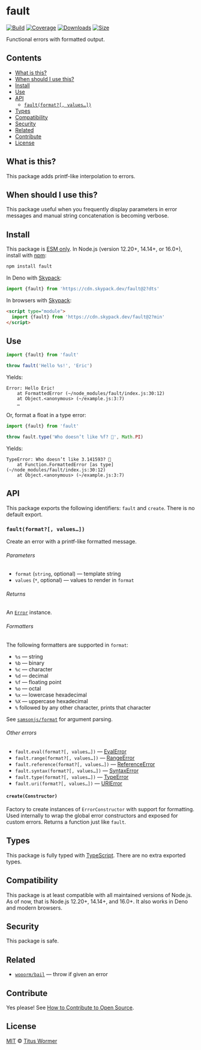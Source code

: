 # fault

[![Build][build-badge]][build]
[![Coverage][coverage-badge]][coverage]
[![Downloads][downloads-badge]][downloads]
[![Size][size-badge]][size]

Functional errors with formatted output.

## Contents

*   [What is this?](readme.md##what-is-this)
*   [When should I use this?](readme.md##when-should-i-use-this)
*   [Install](readme.md##install)
*   [Use](readme.md##use)
*   [API](readme.md##api)
    *   [`fault(format?[, values…])`](#faultformat-values)
*   [Types](readme.md##types)
*   [Compatibility](readme.md##compatibility)
*   [Security](readme.md##security)
*   [Related](readme.md##related)
*   [Contribute](readme.md##contribute)
*   [License](readme.md##license)

## What is this?

This package adds printf-like interpolation to errors.

## When should I use this?

This package useful when you frequently display parameters in error messages
and manual string concatenation is becoming verbose.

## Install

This package is [ESM only][esm].
In Node.js (version 12.20+, 14.14+, or 16.0+), install with [npm][]:

```sh
npm install fault
```

In Deno with [Skypack][]:

```js
import {fault} from 'https://cdn.skypack.dev/fault@2?dts'
```

In browsers with [Skypack][]:

```html
<script type="module">
  import {fault} from 'https://cdn.skypack.dev/fault@2?min'
</script>
```

## Use

```js
import {fault} from 'fault'

throw fault('Hello %s!', 'Eric')
```

Yields:

```text
Error: Hello Eric!
    at FormattedError (~/node_modules/fault/index.js:30:12)
    at Object.<anonymous> (~/example.js:3:7)
    …
```

Or, format a float in a type error:

```js
import {fault} from 'fault'

throw fault.type('Who doesn’t like %f? 🍰', Math.PI)
```

Yields:

```text
TypeError: Who doesn’t like 3.141593? 🍰
    at Function.FormattedError [as type] (~/node_modules/fault/index.js:30:12)
    at Object.<anonymous> (~/example.js:3:7)
```

## API

This package exports the following identifiers: `fault` and `create`.
There is no default export.

### `fault(format?[, values…])`

Create an error with a printf-like formatted message.

###### Parameters

*   `format` (`string`, optional)
    — template string
*   `values` (`*`, optional)
    — values to render in `format`

###### Returns

An [`Error`][error] instance.

###### Formatters

The following formatters are supported in `format`:

*   `%s` — string
*   `%b` — binary
*   `%c` — character
*   `%d` — decimal
*   `%f` — floating point
*   `%o` — octal
*   `%x` — lowercase hexadecimal
*   `%X` — uppercase hexadecimal
*   `%` followed by any other character, prints that character

See [`samsonjs/format`][fmt] for argument parsing.

###### Other errors

*   `fault.eval(format?[, values…])` — [EvalError][]
*   `fault.range(format?[, values…])` — [RangeError][]
*   `fault.reference(format?[, values…])` — [ReferenceError][]
*   `fault.syntax(format?[, values…])` — [SyntaxError][]
*   `fault.type(format?[, values…])` — [TypeError][]
*   `fault.uri(format?[, values…])` — [URIError][]

#### `create(Constructor)`

Factory to create instances of `ErrorConstructor` with support for formatting.
Used internally to wrap the global error constructors and exposed for custom
errors.
Returns a function just like `fault`.

## Types

This package is fully typed with [TypeScript][].
There are no extra exported types.

## Compatibility

This package is at least compatible with all maintained versions of Node.js.
As of now, that is Node.js 12.20+, 14.14+, and 16.0+.
It also works in Deno and modern browsers.

## Security

This package is safe.

## Related

*   [`wooorm/bail`](https://github.com/wooorm/bail)
    — throw if given an error

## Contribute

Yes please!
See [How to Contribute to Open Source][contribute].

## License

[MIT][license] © [Titus Wormer][author]

<!-- Definitions -->

[build-badge]: https://github.com/wooorm/fault/workflows/main/badge.svg

[build]: https://github.com/wooorm/fault/actions

[coverage-badge]: https://img.shields.io/codecov/c/github/wooorm/fault.svg

[coverage]: https://codecov.io/github/wooorm/fault

[downloads-badge]: https://img.shields.io/npm/dm/fault.svg

[downloads]: https://www.npmjs.com/package/fault

[size-badge]: https://img.shields.io/bundlephobia/minzip/fault.svg

[size]: https://bundlephobia.com/result?p=fault

[npm]: https://docs.npmjs.com/cli/install

[skypack]: https://www.skypack.dev

[license]: license

[author]: https://wooorm.com

[esm]: https://gist.github.com/sindresorhus/a39789f98801d908bbc7ff3ecc99d99c

[typescript]: https://www.typescriptlang.org

[contribute]: https://opensource.guide/how-to-contribute/

[fmt]: https://github.com/samsonjs/format

[error]: https://developer.mozilla.org/JavaScript/Reference/Global_Objects/Error

[evalerror]: https://developer.mozilla.org/JavaScript/Reference/Global_Objects/EvalError

[rangeerror]: https://developer.mozilla.org/JavaScript/Reference/Global_Objects/RangeError

[referenceerror]: https://developer.mozilla.org/JavaScript/Reference/Global_Objects/ReferenceError

[syntaxerror]: https://developer.mozilla.org/JavaScript/Reference/Global_Objects/SyntaxError

[typeerror]: https://developer.mozilla.org/JavaScript/Reference/Global_Objects/TypeError

[urierror]: https://developer.mozilla.org/JavaScript/Reference/Global_Objects/URIError.
